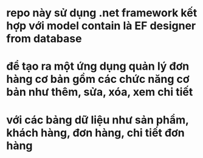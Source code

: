 ﻿# repo này sử dụng .net framework  kết hợp với model contain là EF designer from database 
# để tạo ra một ứng dụng quản lý đơn hàng cơ bản gồm các chức năng cơ bản như thêm, sửa, xóa, xem chi tiết 
# với các bảng dữ liệu như sản phẩm, khách hàng, đơn hàng, chi tiết đơn hàng
